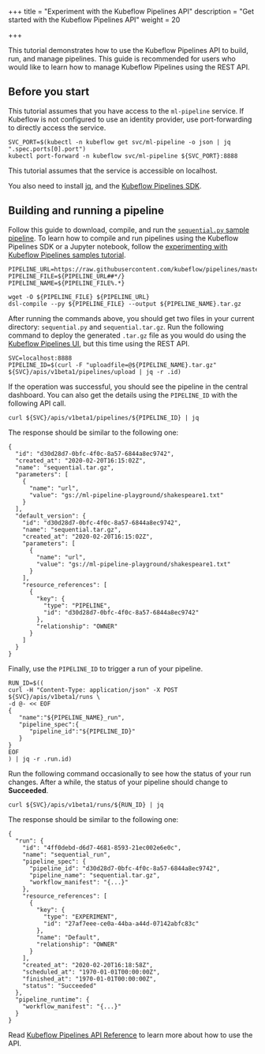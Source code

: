 +++
title = "Experiment with the Kubeflow Pipelines API"
description = "Get started with the Kubeflow Pipelines API"
weight = 20
                    
+++

This tutorial demonstrates how to use the Kubeflow Pipelines API to build, run, and manage pipelines. This guide is recommended for users who would like to learn how to manage Kubeflow Pipelines using the REST API.

## Before you start

This tutorial assumes that you have access to the `ml-pipeline` service. If Kubeflow is not configured to use an identity provider, use port-forwarding to directly access the service.

```
SVC_PORT=$(kubectl -n kubeflow get svc/ml-pipeline -o json | jq ".spec.ports[0].port")
kubectl port-forward -n kubeflow svc/ml-pipeline ${SVC_PORT}:8888
```

This tutorial assumes that the service is accessible on localhost.

You also need to install [jq](https://stedolan.github.io/jq/download/), and the [Kubeflow Pipelines SDK](/docs/components/pipelines/sdk/install-sdk/).

## Building and running a pipeline

Follow this guide to download, compile, and run the [`sequential.py` sample pipeline](https://github.com/kubeflow/pipelines/blob/sdk/release-1.8/samples/core/sequential/sequential.py). To learn how to compile and run pipelines using the Kubeflow Pipelines SDK or a Jupyter notebook, follow the [experimenting with Kubeflow Pipelines samples tutorial](/docs/components/pipelines/tutorials/build-pipeline/).

```
PIPELINE_URL=https://raw.githubusercontent.com/kubeflow/pipelines/master/samples/core/sequential/sequential.py
PIPELINE_FILE=${PIPELINE_URL##*/}
PIPELINE_NAME=${PIPELINE_FILE%.*}

wget -O ${PIPELINE_FILE} ${PIPELINE_URL}
dsl-compile --py ${PIPELINE_FILE} --output ${PIPELINE_NAME}.tar.gz
```

After running the commands above, you should get two files in your current directory: `sequential.py` and `sequential.tar.gz`. Run the following command to deploy the generated `.tar.gz` file as you would do using the [Kubeflow Pipelines UI](/docs/components/pipelines/sdk/build-component/#deploy-the-pipeline), but this time using the REST API.

```
SVC=localhost:8888
PIPELINE_ID=$(curl -F "uploadfile=@${PIPELINE_NAME}.tar.gz" ${SVC}/apis/v1beta1/pipelines/upload | jq -r .id)
```

If the operation was successful, you should see the pipeline in the central dashboard. You can also get the details using the `PIPELINE_ID` with the following API call.

```
curl ${SVC}/apis/v1beta1/pipelines/${PIPELINE_ID} | jq
```

The response should be similar to the following one:

```
{
  "id": "d30d28d7-0bfc-4f0c-8a57-6844a8ec9742",
  "created_at": "2020-02-20T16:15:02Z",
  "name": "sequential.tar.gz",
  "parameters": [
    {
      "name": "url",
      "value": "gs://ml-pipeline-playground/shakespeare1.txt"
    }
  ],
  "default_version": {
    "id": "d30d28d7-0bfc-4f0c-8a57-6844a8ec9742",
    "name": "sequential.tar.gz",
    "created_at": "2020-02-20T16:15:02Z",
    "parameters": [
      {
        "name": "url",
        "value": "gs://ml-pipeline-playground/shakespeare1.txt"
      }
    ],
    "resource_references": [
      {
        "key": {
          "type": "PIPELINE",
          "id": "d30d28d7-0bfc-4f0c-8a57-6844a8ec9742"
        },
        "relationship": "OWNER"
      }
    ]
  }
}
```

Finally, use the `PIPELINE_ID` to trigger a run of your pipeline.

```
RUN_ID=$((
curl -H "Content-Type: application/json" -X POST ${SVC}/apis/v1beta1/runs \
-d @- << EOF
{
   "name":"${PIPELINE_NAME}_run",
   "pipeline_spec":{
      "pipeline_id":"${PIPELINE_ID}"
   }
}
EOF
) | jq -r .run.id)
```

Run the following command occasionally to see how the status of your run changes. After a while, the status of your pipeline should change to **Succeeded**.

```
curl ${SVC}/apis/v1beta1/runs/${RUN_ID} | jq
```

The response should be similar to the following one:

```
{
  "run": {
    "id": "4ff0debd-d6d7-4681-8593-21ec002e6e0c",
    "name": "sequential_run",
    "pipeline_spec": {
      "pipeline_id": "d30d28d7-0bfc-4f0c-8a57-6844a8ec9742",
      "pipeline_name": "sequential.tar.gz",
      "workflow_manifest": "{...}"
    },
    "resource_references": [
      {
        "key": {
          "type": "EXPERIMENT",
          "id": "27af7eee-ce0a-44ba-a44d-07142abfc83c"
        },
        "name": "Default",
        "relationship": "OWNER"
      }
    ],
    "created_at": "2020-02-20T16:18:58Z",
    "scheduled_at": "1970-01-01T00:00:00Z",
    "finished_at": "1970-01-01T00:00:00Z",
    "status": "Succeeded"
  },
  "pipeline_runtime": {
    "workflow_manifest": "{...}"
  }
}
```

Read [Kubeflow Pipelines API Reference](/docs/components/pipelines/reference/api/kubeflow-pipeline-api-spec/) to learn more about how to use the API.
